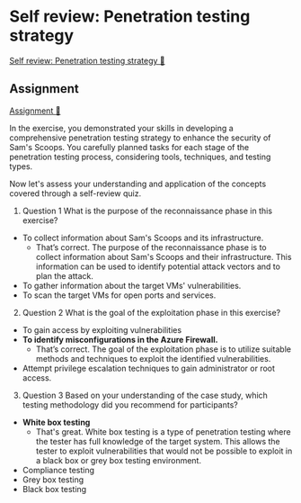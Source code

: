# Self review: Penetration testing strategy

[Self review: Penetration testing strategy 🔗](https://www.coursera.org/learn/cybersecurity-tools-and-technologies/assignment-submission/6ens3/self-review-penetration-testing-strategy)

## Assignment

[Assignment 🔗](https://www.coursera.org/learn/cybersecurity-tools-and-technologies/assignment-submission/6ens3/self-review-penetration-testing-strategy/attempt)

In the exercise, you demonstrated your skills in developing a comprehensive penetration testing strategy to enhance the security of Sam's Scoops. You carefully planned tasks for each stage of the penetration testing process, considering tools, techniques, and testing types.

Now let's assess your understanding and application of the concepts covered through a self-review quiz.

1.  Question 1
    What is the purpose of the reconnaissance phase in this exercise?

- To collect information about Sam's Scoops and its infrastructure.
  - That’s correct. The purpose of the reconnaissance phase is to collect information about Sam's Scoops and their infrastructure. This information can be used to identify potential attack vectors and to plan the attack.
- To gather information about the target VMs' vulnerabilities.
- To scan the target VMs for open ports and services.

2. Question 2
   What is the goal of the exploitation phase in this exercise?

- To gain access by exploiting vulnerabilities
- **To identify misconfigurations in the Azure Firewall.**
  - That’s correct. The goal of the exploitation phase is to utilize suitable methods and techniques to exploit the identified vulnerabilities.
- Attempt privilege escalation techniques to gain administrator or root access.

3. Question 3
   Based on your understanding of the case study, which testing methodology did you recommend for participants?

- **White box testing**
  - That's great. White box testing is a type of penetration testing where the tester has full knowledge of the target system. This allows the tester to exploit vulnerabilities that would not be possible to exploit in a black box or grey box testing environment.
- Compliance testing
- Grey box testing
- Black box testing
